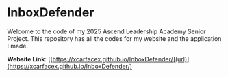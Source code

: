 # InboxDefender

Welcome to the code of my 2025 Ascend Leadership Academy Senior Project. This repository has all the codes for my website and the application I made.

**Website Link**: [[https://xcarfacex.github.io/InboxDefender/](url)](https://xcarfacex.github.io/InboxDefender/)

